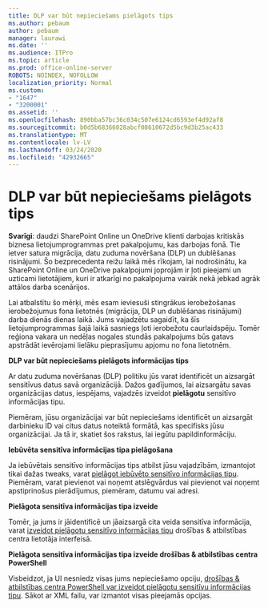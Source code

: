 ```yaml
---
title: DLP var būt nepieciešams pielāgots tips
ms.author: pebaum
author: pebaum
manager: laurawi
ms.date: ''
ms.audience: ITPro
ms.topic: article
ms.prod: office-online-server
ROBOTS: NOINDEX, NOFOLLOW
localization_priority: Normal
ms.custom:
- "1647"
- "3200001"
ms.assetid: ''
ms.openlocfilehash: 890bba57bc36c034c507e6124cd6593ef4d92af8
ms.sourcegitcommit: b0d5b68366028abcf08610672d5bc9d3b25ac433
ms.translationtype: MT
ms.contentlocale: lv-LV
ms.lasthandoff: 03/24/2020
ms.locfileid: "42932665"
---
```

# <a name="dlp-might-need-a-custom-type"></a>DLP var būt nepieciešams pielāgots tips

**Svarīgi**: daudzi SharePoint Online un OneDrive klienti darbojas kritiskās biznesa lietojumprogrammas pret pakalpojumu, kas darbojas fonā. Tie ietver satura migrācija, datu zuduma novēršana (DLP) un dublēšanas risinājumi. Šo bezprecedenta reižu laikā mēs rīkojam, lai nodrošinātu, ka SharePoint Online un OneDrive pakalpojumi joprojām ir ļoti pieejami un uzticami lietotājiem, kuri ir atkarīgi no pakalpojuma vairāk nekā jebkad agrāk attālos darba scenārijos.

Lai atbalstītu šo mērķi, mēs esam ieviesuši stingrākus ierobežošanas ierobežojumus fona lietotnēs (migrācija, DLP un dublēšanas risinājumi) darba dienās dienas laikā. Jums vajadzētu sagaidīt, ka šīs lietojumprogrammas šajā laikā sasniegs ļoti ierobežotu caurlaidspēju. Tomēr reģiona vakara un nedēļas nogales stundās pakalpojums būs gatavs apstrādāt ievērojami lielāku pieprasījumu apjomu no fona lietotnēm.

**DLP var būt nepieciešams pielāgots informācijas tips**

Ar datu zuduma novēršanas (DLP) politiku jūs varat identificēt un aizsargāt sensitīvus datus savā organizācijā. Dažos gadījumos, lai aizsargātu savas organizācijas datus, iespējams, vajadzēs izveidot **pielāgotu** sensitīvo informācijas tipu.

Piemēram, jūsu organizācijai var būt nepieciešams identificēt un aizsargāt darbinieku ID vai citus datus noteiktā formātā, kas specifisks jūsu organizācijai. Ja tā ir, skatiet šos rakstus, lai iegūtu papildinformāciju.
  
 **Iebūvēta sensitīva informācijas tipa pielāgošana**
  
Ja iebūvētais sensitīvo informācijas tips atbilst jūsu vajadzībām, izmantojot tikai dažas tweaks, varat [pielāgot iebūvēto sensitīvo informācijas tipu](https://docs.microsoft.com/office365/securitycompliance/customize-a-built-in-sensitive-information-type). Piemēram, varat pievienot vai noņemt atslēgvārdus vai pievienot vai noņemt apstiprinošus pierādījumus, piemēram, datumu vai adresi.
  
 **Pielāgota sensitīva informācijas tipa izveide**
  
Tomēr, ja jums ir jāidentificē un jāaizsargā cita veida sensitīva informācija, varat [izveidot pielāgotu sensitīvo informācijas tipu](https://docs.microsoft.com/office365/securitycompliance/create-a-custom-sensitive-information-type) drošības & atbilstības centra lietotāja interfeisā.
  
**Pielāgota sensitīva informācijas tipa izveide drošības & atbilstības centra PowerShell**

Visbeidzot, ja UI nesniedz visas jums nepieciešamo opciju, [drošības & atbilstības centra PowerShell var izveidot pielāgotu sensitīvu informācijas tipu](https://docs.microsoft.com/office365/securitycompliance/create-a-custom-sensitive-information-type-in-scc-powershell). Sākot ar XML failu, var izmantot visas pieejamās opcijas.
